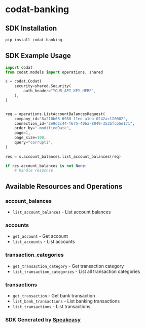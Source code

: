 # codat-banking

<!-- Start SDK Installation -->
## SDK Installation

```bash
pip install codat-banking
```
<!-- End SDK Installation -->

## SDK Example Usage
<!-- Start SDK Example Usage -->
```python
import codat
from codat.models import operations, shared

s = codat.Codat(
    security=shared.Security(
        auth_header="YOUR_API_KEY_HERE",
    ),
)


req = operations.ListAccountBalancesRequest(
    company_id="8a210b68-6988-11ed-a1eb-0242ac120002",
    connection_id="2e9d2c44-f675-40ba-8049-353bfcb5e171",
    order_by="-modifiedDate",
    page=1,
    page_size=100,
    query="corrupti",
)
    
res = s.account_balances.list_account_balances(req)

if res.account_balances is not None:
    # handle response
```
<!-- End SDK Example Usage -->

<!-- Start SDK Available Operations -->
## Available Resources and Operations


### account_balances

* `list_account_balances` - List account balances

### accounts

* `get_account` - Get account
* `list_accounts` - List accounts

### transaction_categories

* `get_transaction_category` - Get transaction category
* `list_transaction_categories` - List all transaction categories

### transactions

* `get_transaction` - Get bank transaction
* `list_bank_transactions` - List banking transactions
* `list_transactions` - List transactions
<!-- End SDK Available Operations -->

### SDK Generated by [Speakeasy](https://docs.speakeasyapi.dev/docs/using-speakeasy/client-sdks)
